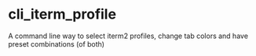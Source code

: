 # cli_iterm_profile
A command line way to select iterm2 profiles, change tab colors and have preset combinations (of both)
